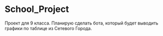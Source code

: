 # School_Project
Проект для 9 класса. Планирую сделать бота, который будет выводить графики по таблице из Сетевого Города.
